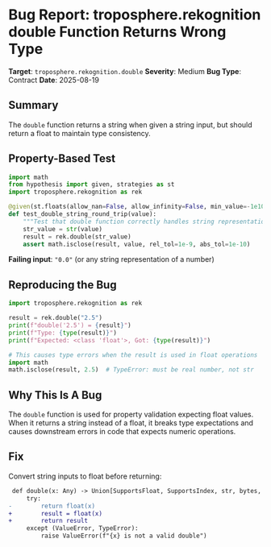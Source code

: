 # Bug Report: troposphere.rekognition double Function Returns Wrong Type

**Target**: `troposphere.rekognition.double`
**Severity**: Medium
**Bug Type**: Contract
**Date**: 2025-08-19

## Summary

The `double` function returns a string when given a string input, but should return a float to maintain type consistency.

## Property-Based Test

```python
import math
from hypothesis import given, strategies as st
import troposphere.rekognition as rek

@given(st.floats(allow_nan=False, allow_infinity=False, min_value=-1e10, max_value=1e10))
def test_double_string_round_trip(value):
    """Test that double function correctly handles string representations"""
    str_value = str(value)
    result = rek.double(str_value)
    assert math.isclose(result, value, rel_tol=1e-9, abs_tol=1e-10)
```

**Failing input**: `"0.0"` (or any string representation of a number)

## Reproducing the Bug

```python
import troposphere.rekognition as rek

result = rek.double("2.5")
print(f"double('2.5') = {result}")
print(f"Type: {type(result)}")
print(f"Expected: <class 'float'>, Got: {type(result)}")

# This causes type errors when the result is used in float operations
import math
math.isclose(result, 2.5)  # TypeError: must be real number, not str
```

## Why This Is A Bug

The `double` function is used for property validation expecting float values. When it returns a string instead of a float, it breaks type expectations and causes downstream errors in code that expects numeric operations.

## Fix

Convert string inputs to float before returning:

```diff
 def double(x: Any) -> Union[SupportsFloat, SupportsIndex, str, bytes, bytearray]:
     try:
-        return float(x)
+        result = float(x)
+        return result
     except (ValueError, TypeError):
         raise ValueError(f"{x} is not a valid double")
```